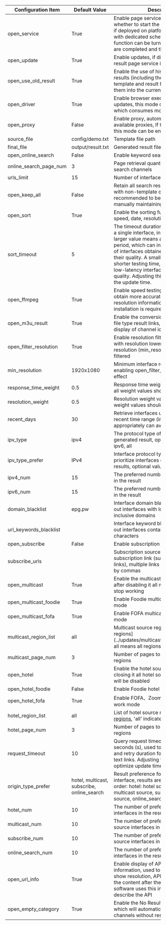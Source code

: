 | Configuration Item     | Default Value                              | Description                                                                                                                                                                                                                                                                                                                                                                    |
| ---------------------- | ------------------------------------------ | ------------------------------------------------------------------------------------------------------------------------------------------------------------------------------------------------------------------------------------------------------------------------------------------------------------------------------------------------------------------------------ |
| open_service           | True                                       | Enable page service, used to control whether to start the result page service; if deployed on platforms like Qinglong with dedicated scheduled tasks, the function can be turned off after updates are completed and the task is stopped                                                                                                                                       |
| open_update            | True                                       | Enable updates, if disabled then only the result page service is run                                                                                                                                                                                                                                                                                                           |
| open_use_old_result    | True                                       | Enable the use of historical update results (including the interface for template and result files) and merge them into the current update                                                                                                                                                                                                                                     |
| open_driver            | True                                       | Enable browser execution, If there are no updates, this mode can be enabled, which consumes more performance                                                                                                                                                                                                                                                                   |
| open_proxy             | False                                      | Enable proxy, automatically obtains free available proxies, If there are no updates, this mode can be enabled                                                                                                                                                                                                                                                                  |
| source_file            | config/demo.txt                            | Template file path                                                                                                                                                                                                                                                                                                                                                             |
| final_file             | output/result.txt                          | Generated result file path                                                                                                                                                                                                                                                                                                                                                     |
| open_online_search     | False                                      | Enable keyword search source feature                                                                                                                                                                                                                                                                                                                                           |
| online_search_page_num | 3                                          | Page retrieval quantity for keyword search channels                                                                                                                                                                                                                                                                                                                            |
| urls_limit             | 15                                         | Number of interfaces per channel                                                                                                                                                                                                                                                                                                                                               |
| open_keep_all          | False                                      | Retain all search results, retain results with non-template channel names, recommended to be turned on when manually maintaining                                                                                                                                                                                                                                               |
| open_sort              | True                                       | Enable the sorting function (response speed, date, resolution)                                                                                                                                                                                                                                                                                                                 |
| sort_timeout           | 5                                          | The timeout duration for speed testing of a single interface, in seconds (s). A larger value means a longer testing period, which can increase the number of interfaces obtained but may decrease their quality. A smaller value means a shorter testing time, which can obtain low-latency interfaces with better quality. Adjusting this value can optimize the update time. |
| open_ffmpeg            | True                                       | Enable speed testing using FFmpeg to obtain more accurate speed and resolution information. Manual installation is required in advance.                                                                                                                                                                                                                                        |
| open_m3u_result        | True                                       | Enable the conversion to generate m3u file type result links, supporting the display of channel icons                                                                                                                                                                                                                                                                          |
| open_filter_resolution | True                                       | Enable resolution filtering, interfaces with resolution lower than the minimum resolution (min_resolution) will be filtered                                                                                                                                                                                                                                                    |
| min_resolution         | 1920x1080                                  | Minimum interface resolution, requires enabling open_filter_resolution to take effect                                                                                                                                                                                                                                                                                          |
| response_time_weight   | 0.5                                        | Response time weight value (the sum of all weight values should be 1)                                                                                                                                                                                                                                                                                                          |
| resolution_weight      | 0.5                                        | Resolution weight value (the sum of all weight values should be 1)                                                                                                                                                                                                                                                                                                             |
| recent_days            | 30                                         | Retrieve interfaces updated within a recent time range (in days), reducing appropriately can avoid matching issues                                                                                                                                                                                                                                                             |
| ipv_type               | ipv4                                       | The protocol type of interface in the generated result, optional values: ipv4, ipv6, all                                                                                                                                                                                                                                                                                       |
| ipv_type_prefer        | IPv4                                       | Interface protocol type preference, prioritize interfaces of this type in the results, optional values: IPv4, IPv6, auto                                                                                                                                                                                                                                                       |
| ipv4_num               | 15                                         | The preferred number of IPv4 interfaces in the result                                                                                                                                                                                                                                                                                                                          |
| ipv6_num               | 15                                         | The preferred number of IPv6 interfaces in the result                                                                                                                                                                                                                                                                                                                          |
| domain_blacklist       | epg.pw                                     | Interface domain blacklist, used to filter out interfaces with low-quality, ad-inclusive domains                                                                                                                                                                                                                                                                               |
| url_keywords_blacklist |                                            | Interface keyword blacklist, used to filter out interfaces containing specific characters                                                                                                                                                                                                                                                                                      |
| open_subscribe         | False                                      | Enable subscription source feature                                                                                                                                                                                                                                                                                                                                             |
| subscribe_urls         |                                            | Subscription source, please enter the subscription link (supports txt and m3u links), multiple links should be separated by commas                                                                                                                                                                                                                                             |
| open_multicast         | True                                       | Enable the multicast source function, after disabling it all multicast sources will stop working                                                                                                                                                                                                                                                                               |
| open_multicast_foodie  | True                                       | Enable Foodie multicast source work mode                                                                                                                                                                                                                                                                                                                                       |
| open_multicast_fofa    | True                                       | Enable FOFA multicast source work mode                                                                                                                                                                                                                                                                                                                                         |
| multicast_region_list  | all                                        | Multicast source region list, [more regions](../updates/multicast/multicast_map.json, all means all regions)                                                                                                                                                                                                                                                                   |
| multicast_page_num     | 3                                          | Number of pages to retrieve for multicast regions                                                                                                                                                                                                                                                                                                                              |
| open_hotel             | True                                       | Enable the hotel source function, after closing it all hotel source working modes will be disabled                                                                                                                                                                                                                                                                             |
| open_hotel_foodie      | False                                      | Enable Foodie hotel source work mode                                                                                                                                                                                                                                                                                                                                           |
| open_hotel_fofa        | True                                       | Enable FOFA、ZoomEye hotel source work mode                                                                                                                                                                                                                                                                                                                                    |
| hotel_region_list      | all                                        | List of hotel source regions, [more regions](../updates/fofa/fofa_map.py), 'all' indicates all regions                                                                                                                                                                                                                                                                         |
| hotel_page_num         | 3                                          | Number of pages to retrieve for hotel regions                                                                                                                                                                                                                                                                                                                                  |
| request_timeout        | 10                                         | Query request timeout duration, in seconds (s), used to control the timeout and retry duration for querying interface text links. Adjusting this value can optimize update time.                                                                                                                                                                                               |
| origin_type_prefer     | hotel, multicast, subscribe, online_search | Result preference for the source of the interface, results are prioritized in this order: hotel: hotel source, multicast: multicast source, subscribe: subscription source, online_search: keyword search                                                                                                                                                                      |
| hotel_num              | 10                                         | The number of preferred hotel source interfaces in the results                                                                                                                                                                                                                                                                                                                 |
| multicast_num          | 10                                         | The number of preferred multicast source interfaces in the results                                                                                                                                                                                                                                                                                                             |
| subscribe_num          | 10                                         | The number of preferred subscribe source interfaces in the results                                                                                                                                                                                                                                                                                                             |
| online_search_num      | 10                                         | The number of preferred keyword search interfaces in the results                                                                                                                                                                                                                                                                                                               |
| open_url_info          | True                                       | Enable display of API description information, used to control whether to show resolution, API protocol type, etc., the content after the $ symbol, playback software uses this information to describe the API                                                                                                                                                                |
| open_empty_category    | True                                       | Enable the No Results Channel Category, which will automatically categorize channels without results to the bottom                                                                                                                                                                                                                                                             |
